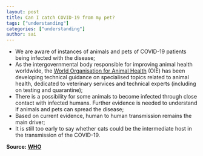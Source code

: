 ```yaml
---
layout: post
title: Can I catch COVID-19 from my pet?
tags: ["understanding"]
categories: ["understanding"]
author: sai
---
```


- We are aware of instances of animals and pets of COVID-19 patients being infected with the disease;
- As the intergovernmental body responsible for improving animal health worldwide, the [World Organisation for Animal Health](https://www.oie.int/en/scientific-expertise/specific-information-and-recommendations/questions-and-answers-on-2019novel-coronavirus/) (OIE) has been developing technical guidance on specialised topics related to animal health, dedicated to veterinary services and technical experts (including on testing and quarantine);
- There is a possibility for some animals to become infected through close contact with infected humans. Further evidence is needed to understand if animals and pets can spread the disease;
- Based on current evidence, human to human transmission remains the main driver;
- It is still too early to say whether cats could be the intermediate host in the transmission of the COVID-19.

**Source: [WHO](https://www.who.int/news-room/q-a-detail/q-a-coronaviruses)**